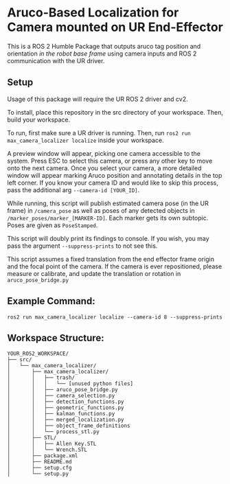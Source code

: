 # Aruco-Based Localization for Camera mounted on UR End-Effector

This is a ROS 2 Humble Package that outputs aruco tag position and orientation *in the robot base frame* using camera inputs and ROS 2 communication with the UR driver. 

## Setup
Usage of this package will require the UR ROS 2 driver and cv2. 

To install, place this repository in the src directory of your workspace. Then, build your workspace. 

To run, first make sure a UR driver is running. Then, run `ros2 run max_camera_localizer localize` inside your workspace. 

A preview window will appear, picking one camera accessible to the system. Press ESC to select this camera, or press any other key to move onto the next camera. Once you select your camera, a more detailed window will appear marking Aruco position and annotating details in the top left corner. If you know your camera ID and would like to skip this process, pass the additional arg `--camera-id [YOUR_ID]`. 

While running, this script will publish estimated camera pose (in the UR frame) in `/camera_pose` as well as poses of any detected objects in `/marker_poses/marker_[MARKER-ID]`. Each marker gets its own subtopic. Poses are given as `PoseStamped`.  

This script will doubly print its findings to console. If you wish, you may pass the argument `--suppress-prints` to not see this.

This script assumes a fixed translation from the end effector frame origin and the focal point of the camera. If the camera is ever repositioned, please measure or calibrate, and update the translation or rotation in `aruco_pose_bridge.py`

## Example Command:

`ros2 run max_camera_localizer localize --camera-id 8 --suppress-prints`

## Workspace Structure:

```
YOUR_ROS2_WORKSPACE/
├── src/
│   └── max_camera_localizer/
│       ├── max_camera_localizer/
│       │   ├── trash/
│       │   │   └── [unused python files]
│       │   ├── aruco_pose_bridge.py
│       │   ├── camera_selection.py
│       │   ├── detection_functions.py
│       │   ├── geometric_functions.py
│       │   ├── kalman_functions.py
│       │   ├── merged_localization.py
│       │   ├── object_frame_definitions
│       │   └── process_stl.py
│       ├── STL/
│       │   ├── Allen Key.STL
│       │   └── Wrench.STL
│       ├── package.xml
│       ├── README.md
│       ├── setup.cfg
│       └── setup.py
```